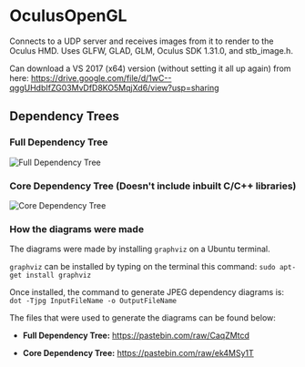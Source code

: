 # OculusOpenGL

Connects to a UDP server and receives images from it to render to the Oculus HMD. Uses GLFW, GLAD, GLM, Oculus SDK 1.31.0, and stb_image.h.

Can download a VS 2017 (x64) version (without setting it all up again) from here: https://drive.google.com/file/d/1wC--qggUHdbIfZG03MvDfD8KO5MqjXd6/view?usp=sharing 

## Dependency Trees

### Full Dependency Tree
![Full Dependency Tree](https://i.ibb.co/9nTrfLR/Full-Dependency-Tree.jpg)

### Core Dependency Tree (Doesn't include inbuilt C/C++ libraries)

![Core Dependency Tree](https://i.ibb.co/5sWDQpD/Core-Dependency-Tree.jpg)

### How the diagrams were made
The diagrams were made by installing `graphviz` on a Ubuntu terminal.

`graphviz` can be installed by typing on the terminal this command: `sudo apt-get install graphviz`

Once installed, the command to generate JPEG dependency diagrams is: `dot -Tjpg InputFileName -o OutputFileName`

The files that were used to generate the diagrams can be found below:

* **Full Dependency Tree:** https://pastebin.com/raw/CaqZMtcd

* **Core Dependency Tree:** https://pastebin.com/raw/ek4MSy1T
